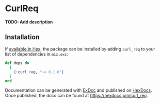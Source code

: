 # CurlReq

**TODO: Add description**

## Installation

If [available in Hex](https://hex.pm/docs/publish), the package can be installed
by adding `curl_req` to your list of dependencies in `mix.exs`:

```elixir
def deps do
  [
    {:curl_req, "~> 0.1.0"}
  ]
end
```

Documentation can be generated with [ExDoc](https://github.com/elixir-lang/ex_doc)
and published on [HexDocs](https://hexdocs.pm). Once published, the docs can
be found at <https://hexdocs.pm/curl_req>.


